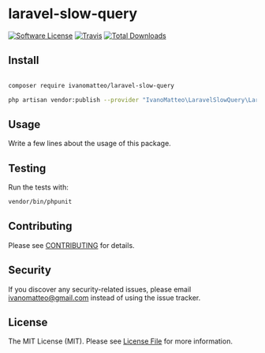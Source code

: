 # laravel-slow-query

[![Software License](https://img.shields.io/badge/license-MIT-brightgreen.svg?style=flat-square)](LICENSE.md)
[![Travis](https://img.shields.io/travis/ivanomatteo/laravel-slow-query.svg?style=flat-square)]()
[![Total Downloads](https://img.shields.io/packagist/dt/ivanomatteo/laravel-slow-query.svg?style=flat-square)](https://packagist.org/packages/ivanomatteo/laravel-slow-query)


## Install

```bash

composer require ivanomatteo/laravel-slow-query

php artisan vendor:publish --provider "IvanoMatteo\LaravelSlowQuery\LaravelSlowQueryServiceProvider" --tag config

```

## Usage

Write a few lines about the usage of this package.


## Testing

Run the tests with:

```bash
vendor/bin/phpunit
```


## Contributing

Please see [CONTRIBUTING](CONTRIBUTING.md) for details.


## Security

If you discover any security-related issues, please email ivanomatteo@gmail.com instead of using the issue tracker.


## License

The MIT License (MIT). Please see [License File](/LICENSE.md) for more information.